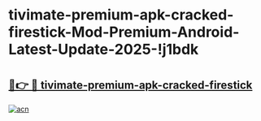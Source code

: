 # tivimate-premium-apk-cracked-firestick-Mod-Premium-Android-Latest-Update-2025-!j1bdk

# <h2><a href="https://iey9pr.esa.edu.pl?title=tivimate-premium-apk-cracked-firestick&ref=j1bdk">🔗👉 🔴 tivimate-premium-apk-cracked-firestick</a></h2>

[![acn](https://github.com/user-attachments/assets/0f9c940e-d8b0-45ae-aac7-cd30a18b3e1c)](https://iey9pr.esa.edu.pl?title=tivimate-premium-apk-cracked-firestick&ref=j1bdk)

